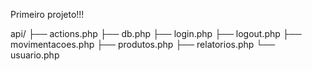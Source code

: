 Primeiro projeto!!!

api/
 ├── actions.php
 ├── db.php
 ├── login.php
 ├── logout.php
 ├── movimentacoes.php
 ├── produtos.php
 ├── relatorios.php
 └── usuario.php